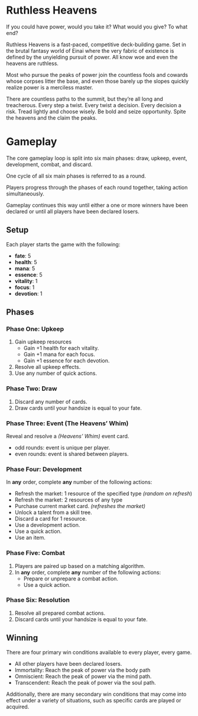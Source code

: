 # Ruthless Heavens

If you could have power, would you take it? What would you give? To what end?

Ruthless Heavens is a fast-paced, competitive deck-building game. Set in the brutal fantasy world of Einai where the very fabric of existence is defined by the unyielding pursuit of power. All know woe and even the heavens are ruthless.

Most who pursue the peaks of power join the countless fools and cowards whose corpses litter the base, and even those barely up the slopes quickly realize power is a merciless master.

There are countless paths to the summit, but they’re all long and treacherous. Every step a twist. Every twist a decision. Every decision a risk. Tread lightly and choose wisely. Be bold and seize opportunity. Spite the heavens and the claim the peaks.

# Gameplay

The core gameplay loop is split into six main phases: draw, upkeep, event, development, combat, and discard. 

One cycle of all six main phases is referred to as a round. 

Players progress through the phases of each round together, taking action simultaneously. 

Gameplay continues this way until either a one or more winners have been declared or until all players have been declared losers.

## Setup

Each player starts the game with the following:

- **fate**: 5
- **health**: 5
- **mana**: 5
- **essence**: 5
- **vitality**: 1
- **focus**: 1
- **devotion**: 1

## Phases

### Phase One: Upkeep

1. Gain upkeep resources
    - Gain +1 health for each vitality.
    - Gain +1 mana for each focus.
    - Gain +1 essence for each devotion.
2. Resolve all upkeep effects.
3. Use any number of quick actions.

### Phase Two: Draw

1. Discard any number of cards.
2. Draw cards until your handsize is equal to your fate.

### Phase Three: Event (The Heavens’ Whim)

Reveal and resolve a *(Heavens’ Whim)* event card.

- odd rounds: event is unique per player.
- even rounds: event is shared between players.

### Phase Four: Development

In **any** order, complete **any** number of the following actions:

- Refresh the market: 1 resource of the specified type *(random on refresh*)
- Refresh the market: 2 resources of any type
- Purchase current market card. *(refreshes the market)*
- Unlock a talent from a skill tree.
- Discard a card for 1 resource.
- Use a development action.
- Use a quick action.
- Use an item.

### Phase Five: Combat

1. Players are paired up based on a matching algorithm.
2. In **any** order, complete **any** number of the following actions:
    - Prepare or unprepare a combat action.
    - Use a quick action.

### Phase Six: Resolution

1. Resolve all prepared combat actions.
2. Discard cards until your handsize is equal to your fate.

## Winning

There are four primary win conditions available to every player, every game. 

- All other players have been declared losers.
- Immortality: Reach the peak of power via the body path
- Omniscient: Reach the peak of power via the mind path.
- Transcendent: Reach the peak of power via the soul path.

Additionally, there are many secondary win conditions that may come into effect under a variety of situations, such as specific cards are played or acquired.
